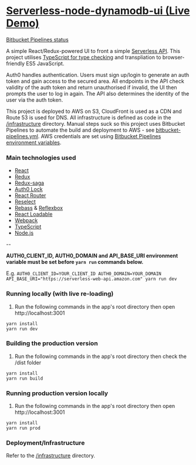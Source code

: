 # [Serverless-node-dynamodb-ui (Live Demo)](https://serverless-api.603.nu)

[Bitbucket Pipelines status](https://bitbucket.org/jch254/serverless-node-dynamodb-ui/addon/pipelines/home)

A simple React/Redux-powered UI to front a simple [Serverless API](https://github.com/jch254/serverless-node-dynamodb-api). This project utilises [TypeScript for type checking](https://www.youtube.com/watch?v=V1po0BT7kac) and transpliation to browser-friendly ES5 JavaScript.

Auth0 handles authentication. Users must sign up/login to generate an auth token and gain access to the secured area. All endpoints in the API check validity of the auth token and return unauthorised if invalid, the UI then prompts the user to log in again. The API also determines the identity of the user via the auth token.

This project is deployed to AWS on S3, CloudFront is used as a CDN and Route 53 is used for DNS. All infrastructure is defined as code in the [/infrastructure](infrastructure) directory. Manual steps suck so this project uses Bitbucket Pipelines to automate the build and deployment to AWS - see [bitbucket-pipelines.yml](bitbucket-pipelines.yml). AWS credentials are set using [Bitbucket Pipelines environment variables](https://confluence.atlassian.com/bitbucket/environment-variables-in-bitbucket-pipelines-794502608.html).

### Main technologies used

* [React](https://facebook.github.io/react/)
* [Redux](https://github.com/reactjs/redux/)
* [Redux-saga](https://github.com/yelouafi/redux-saga/)
* [Auth0 Lock](https://github.com/auth0/lock)
* [React Router](https://github.com/ReactTraining/react-router)
* [Reselect](https://github.com/jxnblk/rebass)
* [Rebass](https://github.com/jxnblk/rebass) & [Reflexbox](https://github.com/jxnblk/reflexbox)
* [React Loadable](https://github.com/thejameskyle/react-loadable)
* [Webpack](https://github.com/webpack/webpack)
* [TypeScript](https://github.com/Microsoft/TypeScript)
* [Node.js](https://github.com/nodejs/node)

--

**AUTH0_CLIENT_ID, AUTH0_DOMAIN and API_BASE_URI environment variable must be set before `yarn run` commands below.**

E.g. `AUTH0_CLIENT_ID=YOUR_CLIENT_ID AUTH0_DOMAIN=YOUR_DOMAIN API_BASE_URI="https://serverless-web-api.amazon.com" yarn run dev`

### Running locally (with live re-loading)

1. Run the following commands in the app's root directory then open http://localhost:3001

```
yarn install
yarn run dev
```

### Building the production version
1. Run the following commands in the app's root directory then check the /dist folder

```
yarn install
yarn run build
```

### Running production version locally

1. Run the following commands in the app's root directory then open http://localhost:3001

```
yarn install
yarn run prod
```

### Deployment/Infrastructure

Refer to the [/infrastructure](infrastructure) directory.
